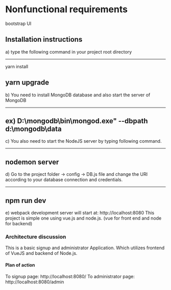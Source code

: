 # Nonfunctional requirements
bootstrap UI

## Installation instructions 
a) type the following command in your project root directory

--------------------------------------------
yarn install

yarn upgrade
-----------------------------------------
b) You need to install MongoDB database and also start the server of MongoDB

--------------------------------------------
ex) D:\mongodb\bin\mongod.exe" --dbpath d:\mongodb\data
--------------------------------------------

c) You also need to start the NodeJS server by typing following command.

--------------------------------------------
nodemon server
--------------------------------------------

d) Go to the project folder -> config -> DB.js file and change the URI according to your database connection and credentials.

--------------------------------------------
npm run dev
--------------------------------------------

e) webpack development server will start at: http://localhost:8080
This project is simple one using vue.js and node.js.
(vue for front end and node  for backend)

### Architecture discussion
This is a basic signup and administrator Application. Which utilizes frontend of VueJS and backend of Node.js.

#### Plan of action

To signup page:  http://localhost:8080/
To administrator page:  http://localhost:8080/admin


